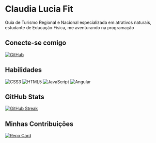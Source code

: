 
# Claudia Lucia Fit

Guia de Turismo Regional e Nacional especializada em atrativos naturais, estudante de Educação Física, me aventurando na programação

## Conecte-se comigo

[![GitHub](https://img.shields.io/badge/github-000?style=for-the-badge&logo=github&logoColor=0E76A8)](https://github.com/claudialuciafit)

## Habilidades
![CSS3](https://img.shields.io/badge/CSS3-000?style=for-the-badge&logo=css3&logoColor=264CE4)
![HTML5](https://img.shields.io/badge/HTML5-000?style=for-the-badge&logo=html5)
![JavaScript](https://img.shields.io/badge/JavaScript-000?style=for-the-badge&logo=javascript)
	![Angular](https://img.shields.io/badge/Angular-000?style=for-the-badge&logo=angular&logoColor=C3002F)


## GitHub Stats
[![GitHub Streak](https://streak-stats.demolab.com/?user=claudialuciafit&theme=bear&background=000&border=30A3DC&dates=FFF)](https://git.io/streak-stats)

## Minhas Contribuições
[![Repo Card](https://github-readme-stats.vercel.app/api/pin/?username=claudialuciafit&repo=dio-lab-open-source&bg_color=000&border_color=30A3DC&show_icons=true&icon_color=30A3DC&title_color=E94D5F&text_color=FFF)](https://github.com/claudialuciafit/dio-lab-open-source)

